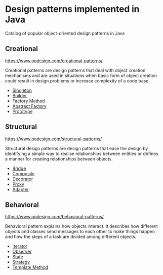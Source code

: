 # Design patterns implemented in Java

Catalog of popular object-oriented design patterns in Java

## Creational

https://www.oodesign.com/creational-patterns/

Creational patterns are design patterns that deal with object creation mechanisms and are used in situations when basic form of object creation could result in design problems or increase complexity of a code base.

 - [Singleton](https://github.com/Jayash/java-design-patterns/tree/master/creational/singleton)
 - [Builder](https://github.com/Jayash/java-design-patterns/tree/master/creational/builder)
 - [Factory Method](https://github.com/Jayash/java-design-patterns/tree/master/creational/factory)
 - [Abstract Factory](https://github.com/Jayash/java-design-patterns/tree/master/creational/abstractfactory)
 - [Prototype](https://github.com/Jayash/java-design-patterns/tree/master/creational/prototype)
 
## Structural

https://www.oodesign.com/structural-patterns/

Structural design patterns are design patterns that ease the design by identifying a simple way to realise relationships between entities or defines a manner for creating relationships between objects.

 - [Bridge](https://github.com/Jayash/java-design-patterns/tree/master/structural/bridge)
 - [Composite](https://github.com/Jayash/java-design-patterns/tree/master/structural/composite)
 - [Decorator](https://github.com/Jayash/java-design-patterns/tree/master/structural/decorator)
 - [Proxy](https://github.com/Jayash/java-design-patterns/tree/master/structural/proxy)
 - [Adapter](https://github.com/Jayash/java-design-patterns/tree/master/structural/adapter)
 
## Behavioral

https://www.oodesign.com/behavioral-patterns/

Behavioral pattern explains how objects interact. It describes how different objects and classes send messages to each other to make things happen and how the steps of a task are divided among different objects.

 - [Iterator](https://github.com/Jayash/java-design-patterns/tree/master/behavioral/iterator)
 - [Observer](https://github.com/Jayash/java-design-patterns/tree/master/behavioral/observer)
 - [State](https://github.com/Jayash/java-design-patterns/tree/master/behavioral/state)
 - [Strategy](https://github.com/Jayash/java-design-patterns/tree/master/behavioral/strategy)
 - [Template Method](https://github.com/Jayash/java-design-patterns/tree/master/behavioral/template)

